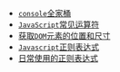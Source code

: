 * <i class="profile-icon vuejs iconfont icon-note"></i>[`console`全家桶](notes/HTML-CSS-Javascript/console/console-related-note.md)
* [<i class="profile-icon vuejs iconfont icon-note"></i>`JavaScript`常见运算符](notes/HTML-CSS-Javascript/common-operator/common-operator.md)
* [<i class="profile-icon vuejs iconfont icon-note"></i>获取`DOM`元素的位置和尺寸](notes/HTML-CSS-Javascript/get-dom-property/get-dom-property.md)
* [<i class="profile-icon vuejs iconfont icon-note"></i>`Javascript`正则表达式](notes/HTML-CSS-Javascript/regular_expression/regular_expression.md)
* [<i class="profile-icon vuejs iconfont icon-note"></i>日常使用的正则表达式](notes/HTML-CSS-Javascript/regular_expression/common_reg_exps.md)

